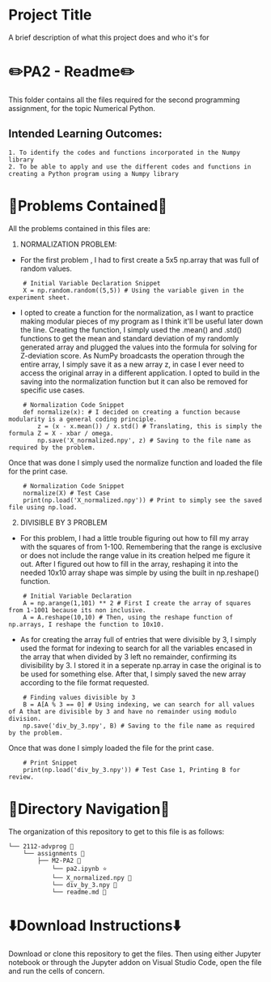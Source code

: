 
# Project Title

A brief description of what this project does and who it's for

 # ✏️PA2 - Readme✏️

This folder contains all the files required for the second programming assignment, for the topic Numerical Python.

## Intended Learning Outcomes:
    1. To identify the codes and functions incorporated in the Numpy library
    2. To be able to apply and use the different codes and functions in creating a Python program using a Numpy library
    
# 📄Problems Contained📄
All the problems contained in this files are:
1. NORMALIZATION PROBLEM:
- For the first problem , I had to first create a 5x5 np.array that was full of random values.
```
    # Initial Variable Declaration Snippet
    X = np.random.random((5,5)) # Using the variable given in the experiment sheet.
```
- I opted to create a function for the normalization, as I want to practice making modular pieces of my program as I think it'll be useful later down the line. Creating the function, I simply used the .mean() and .std() functions to get the mean and standard deviation of my randomly generated array and plugged the values into the formula for solving for Z-deviation score. As NumPy broadcasts the operation through the entire array, I simply save it as a new array z, in case I ever need to access the original array in a different application. I opted to build in the saving into the normalization function but it can also be removed for specific use cases.
```
    # Normalization Code Snippet
    def normalize(x): # I decided on creating a function because modularity is a general coding principle.
        z = (x - x.mean()) / x.std() # Translating, this is simply the formula Z = X - xbar / omega.
        np.save('X_normalized.npy', z) # Saving to the file name as required by the problem.
```
Once that was done I simply used the normalize function and loaded the file for the print case.
```
    # Normalization Code Snippet
    normalize(X) # Test Case
    print(np.load('X_normalized.npy')) # Print to simply see the saved file using np.load.
```
2. DIVISIBLE BY 3 PROBLEM
- For this problem, I had a little trouble figuring out how to fill my array with the squares of from 1-100. Remembering that the range is exclusive or does not include the range value in its creation helped me figure it out. After I figured out how to fill in the array, reshaping it into the needed 10x10 array shape was simple by using the built in np.reshape() function.
```
    # Initial Variable Declaration
    A = np.arange(1,101) ** 2 # First I create the array of squares from 1-1001 because its non inclusive.
    A = A.reshape(10,10) # Then, using the reshape function of np.arrays, I reshape the function to 10x10.
```

- As for creating the array full of entries that were divisible by 3, I simply used the format for indexing to search for all the variables encased in the array that when divided by 3 left no remainder, confirming its divisibility by 3. I stored it in a seperate np.array in case the original is to be used for something else. After that, I simply saved the new array according to the file format requested.
```
    # Finding values divisible by 3
    B = A[A % 3 == 0] # Using indexing, we can search for all values of A that are divisible by 3 and have no remainder using modulo division.
    np.save('div_by_3.npy', B) # Saving to the file name as required by the problem.
```
Once that was done I simply loaded the file for the print case.
```
    # Print Snippet
    print(np.load('div_by_3.npy')) # Test Case 1, Printing B for review.
```

# 📁Directory Navigation📁
The organization of this repository to get to this file is as follows:
```
└── 2112-advprog 📂
    └── assignments 📄
        ├── M2-PA2 🐍
            └── pa2.ipynb ⭐
            └── X_normalized.npy 📄
            └── div_by_3.npy 📄
            └── readme.md 📖
```

# ⬇️Download Instructions⬇️
Download or clone this repository to get the files. Then using either Jupyter notebook or through the Jupyter addon on Visual Studio Code, open the file and run the cells of concern.
